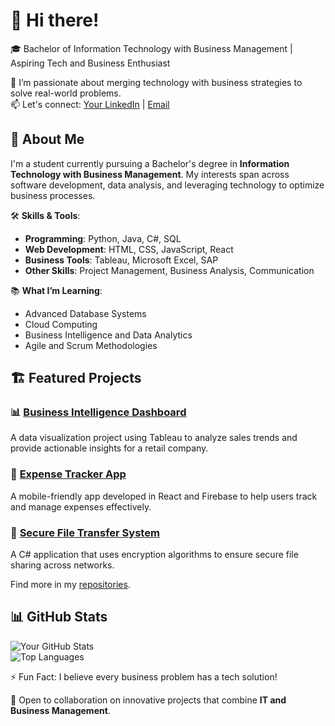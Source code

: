 # 👋 Hi there! 
🎓 Bachelor of Information Technology with Business Management | Aspiring Tech and Business Enthusiast  

🌱 I’m passionate about merging technology with business strategies to solve real-world problems.  
📫 Let's connect: [Your LinkedIn](https://linkedin.com/in/yourprofile) | [Email](mailto:atenkurus@email.com)  
## 🚀 About Me  
I'm a student currently pursuing a Bachelor's degree in **Information Technology with Business Management**. My interests span across software development, data analysis, and leveraging technology to optimize business processes.  

🛠️ **Skills & Tools**:  
- **Programming**: Python, Java, C#, SQL  
- **Web Development**: HTML, CSS, JavaScript, React  
- **Business Tools**: Tableau, Microsoft Excel, SAP  
- **Other Skills**: Project Management, Business Analysis, Communication  

📚 **What I’m Learning**:  
- Advanced Database Systems  
- Cloud Computing  
- Business Intelligence and Data Analytics  
- Agile and Scrum Methodologies  
## 🏗️ Featured Projects  
### 📊 [Business Intelligence Dashboard](https://github.com/atenkurus/BI-Dashboard)  
A data visualization project using Tableau to analyze sales trends and provide actionable insights for a retail company.  

### 📱 [Expense Tracker App](https://github.com/atenkurus/Expense-Tracker-App)  
A mobile-friendly app developed in React and Firebase to help users track and manage expenses effectively.  

### 🔐 [Secure File Transfer System](https://github.com/atenkurus/Secure-File-Transfer)  
A C# application that uses encryption algorithms to ensure secure file sharing across networks.  

Find more in my [repositories](https://github.com/atenkurus?tab=repositories).  
## 📊 GitHub Stats  
![Your GitHub Stats](https://github-readme-stats.vercel.app/api?username=yourusername&show_icons=true&theme=radical)  
![Top Languages](https://github-readme-stats.vercel.app/api/top-langs/?username=yourusername&layout=compact&theme=radical)  

⚡ Fun Fact: I believe every business problem has a tech solution!  

🚀 Open to collaboration on innovative projects that combine **IT and Business Management**.  
